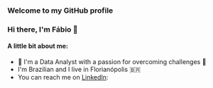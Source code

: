 ### Welcome to my GitHub profile 

### Hi there, I'm Fábio 👋

#### A little bit about me:
- 🔭 I'm a Data Analyst with a passion for overcoming challenges 🚀
- I'm Brazilian and I live in Florianópolis 🇧🇷
- You can reach me on [LinkedIn](https://www.linkedin.com/in/fabiohtuda/): 

<!--
**fabiohtuda/fabiohtuda** is a ✨ _special_ ✨ repository because its `README.md` (this file) appears on your GitHub profile.

Here are some ideas to get you started:

- 🔭 I’m currently working on ...
- 🌱 I’m currently learning ...
- 👯 I’m looking to collaborate on ...
- 🤔 I’m looking for help with ...
- 💬 Ask me about ...
- 📫 How to reach me: ...
- 😄 Pronouns: ...
- ⚡ Fun fact: ...
-->

